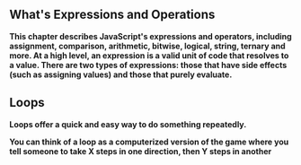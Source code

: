 ## What's Expressions and Operations 

**This chapter describes JavaScript's expressions and operators, including assignment, comparison, arithmetic, bitwise, logical, string, ternary and more. At a high level, an expression is a valid unit of code that resolves to a value. There are two types of expressions: those that have side effects (such as assigning values) and those that purely evaluate.**

## Loops

**Loops offer a quick and easy way to do something repeatedly.**

**You can think of a loop as a computerized version of the game where you tell someone to take X steps in one direction, then Y steps in another**

